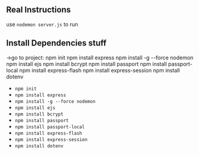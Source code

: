 
## Real Instructions

use `nodemon server.js` to run

## Install Dependencies stuff

->go to project:
npm init
npm install express
npm install -g --force nodemon
npm install ejs
npm install bcrypt
npm install passport
npm install passport-local
npm install express-flash
npm install express-session
npm install dotenv

- `npm init`
- `npm install express`
- `npm install -g --force nodemon`
- `npm install ejs`
- `npm install bcrypt`
- `npm install passport`
- `npm install passport-local`
- `npm install express-flash`
- `npm install express-session`
- `npm install dotenv`
